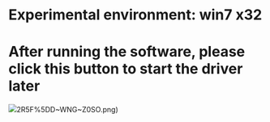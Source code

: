 # Experimental environment: win7 x32  
# After running the software, please click this button to start the driver later  
![](https://github.com/y5s5k5/POC/blob/master/VPBX7D%7D)2R5F%5DD~WNG~Z0SO.png)  

